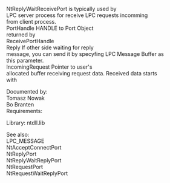NtReplyWaitReceivePort is typically used by \
LPC server process for receive LPC requests incomming \
from client process. \
PortHandle HANDLE to Port Object \
returned by \
ReceivePortHandle \
Reply If other side waiting for reply \
message, you can send it by specyfing LPC Message Buffer as \
this parameter. \
IncomingRequest Pointer to user's \
allocated buffer receiving request data. Received data starts \
with

Documented by: \
Tomasz Nowak \
Bo Branten \
Requirements:

Library: ntdll.lib

See also: \
LPC\_MESSAGE \
NtAcceptConnectPort \
NtReplyPort \
NtReplyWaitReplyPort \
NtRequestPort \
NtRequestWaitReplyPort
